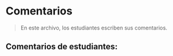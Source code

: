 # Comentarios

> En este archivo, los estudiantes escriben sus comentarios.

## Comentarios de estudiantes:






